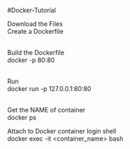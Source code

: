 #Docker-Tutorial
<br/>

Download the Files<br/>
Create a Dockerfile<br/><br/>

Build the Dockerfile<br/>
docker -p 80:80 <name><br/><br/>

Run<br/>
docker run -p 127.0.0.1:80:80 <name><br/><br/>

Get the NAME of container<br/>
docker ps

Attach to Docker container login shell<br/>
docker exec -it <container_name> bash
